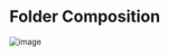 # Folder Composition
![image](https://github.com/user-attachments/assets/9e7c2a97-d816-4412-9927-cba282503783)

